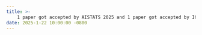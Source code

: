 ```yaml
---
title: >-
    1 paper got accepted by AISTATS 2025 and 1 paper got accepted by ICLR 2025
date: 2025-1-22 10:00:00 -0800
---
```

